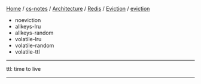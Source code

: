 [Home](https://mengxianbin.github.io) /
[cs-notes](https://mengxianbin.github.io/cs-notes/site) /
[Architecture](https://mengxianbin.github.io/cs-notes/site/Architecture) /
[Redis](https://mengxianbin.github.io/cs-notes/site/Architecture/Redis) /
[Eviction](https://mengxianbin.github.io/cs-notes/site/Architecture/Redis/Eviction) /
[eviction](https://mengxianbin.github.io/cs-notes/site/Architecture/Redis/Eviction/eviction)

* noeviction
* allkeys-lru
* allkeys-random
* volatile-lru
* volatile-random
* volatile-ttl

---

ttl: time to live

---

